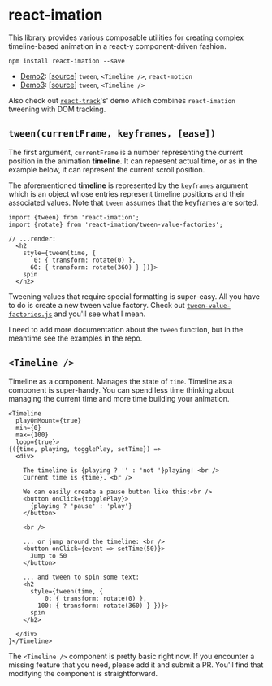 # react-imation

This library provides
various composable utilities for creating complex timeline-based animation in a react-y component-driven fashion.

    npm install react-imation --save

-  [Demo2](http://gilbox.github.io/react-imation/examples/demo2/demo.html): [[source](https://github.com/gilbox/react-imation/blob/master/examples/demo2/app.js)] `tween`, `<Timeline />`, `react-motion`
- [Demo3](http://gilbox.github.io/react-imation/examples/demo3/demo.html): [[source](https://github.com/gilbox/react-imation/blob/master/examples/demo3/app.js)] `tween`, `<Timeline />`

Also check out [`react-track`](https://github.com/gilbox/react-track)'s'
demo which combines `react-imation` tweening with
DOM tracking.

## `tween(currentFrame, keyframes, [ease])`

The first argument, `currentFrame` is a number representing the current
position in the animation **timeline**. It can represent actual time, or as in the
example below, it can represent the current scroll position.

The aforementioned **timeline** is represented by the `keyframes`
argument which is an object whose entries represent
timeline positions and their associated values.
Note that `tween` assumes that the keyframes are sorted.

    import {tween} from 'react-imation';
    import {rotate} from 'react-imation/tween-value-factories';

    // ...render:
      <h2
        style={tween(time, {
           0: { transform: rotate(0) },
          60: { transform: rotate(360) } })}>
        spin
      </h2>

Tweening values that require special formatting is
super-easy. All you have to do is create a new
tween value factory. Check out
[`tween-value-factories.js`](https://github.com/gilbox/react-imation/blob/master/src/tween-value-factories.js)
and you'll see what I mean.

I need to add more documentation about the `tween` function, but in the
meantime see the examples in the repo.

## `<Timeline />`

Timeline as a component. Manages the state of `time`.
Timeline as a component is super-handy.
You can spend less time thinking about managing the current
time and more time building your animation.

    <Timeline
      playOnMount={true}
      min={0}
      max={100}
      loop={true}>
    {({time, playing, togglePlay, setTime}) =>
      <div>

        The timeline is {playing ? '' : 'not '}playing! <br />
        Current time is {time}. <br />

        We can easily create a pause button like this:<br />
        <button onClick={togglePlay}>
          {playing ? 'pause' : 'play'}
        </button>

        <br />

        ... or jump around the timeline: <br />
        <button onClick={event => setTime(50)}>
          Jump to 50
        </button>

        ... and tween to spin some text:
        <h2
          style={tween(time, {
              0: { transform: rotate(0) },
            100: { transform: rotate(360) } })}>
          spin
        </h2>

      </div>
    }</Timeline>

The `<Timeline />` component is pretty basic right now. If you
encounter a missing feature that you need, please add it and submit a PR.
You'll find that modifying the component is straightforward.
